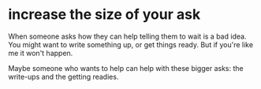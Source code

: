 # increase the size of your ask

When someone asks how they can help telling them to wait is a bad idea.
You might want to write something up, or get things ready.
But if you're like me it won't happen.

Maybe someone who wants to help can help with these bigger asks: the write-ups and the getting readies.
